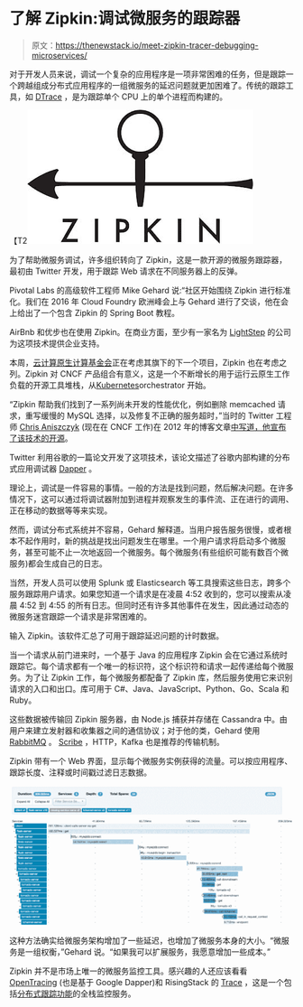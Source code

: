 # 了解 Zipkin:调试微服务的跟踪器

> 原文：<https://thenewstack.io/meet-zipkin-tracer-debugging-microservices/>

对于开发人员来说，调试一个复杂的应用程序是一项非常困难的任务，但是跟踪一个跨越组成分布式应用程序的一组微服务的延迟问题就更加困难了。传统的跟踪工具，如 [DTrace](http://dtrace.org/blogs/about/) ，是为跟踪单个 CPU 上的单个进程而构建的。

【T2![zipkin](img/a9fcc2485d8195af4d025d8f09c4176e.png)

为了帮助微服务调试，许多组织转向了 Zipkin，这是一款开源的微服务跟踪器，最初由 Twitter 开发，用于跟踪 Web 请求在不同服务器上的反弹。

Pivotal Labs 的高级软件工程师 Mike Gehard 说:“社区开始围绕 Zipkin 进行标准化。我们在 2016 年 Cloud Foundry 欧洲峰会上与 Gehard 进行了交谈，他在会上给出了一个包含 Zipkin 的 Spring Boot 教程。

AirBnb 和优步也在使用 Zipkin。在商业方面，至少有一家名为 [LightStep](http://lightstep.com/) 的公司为这项技术提供企业支持。

本周，[云计算原生计算基金会](https://www.cncf.io/)正在考虑其旗下的下一个项目，Zipkin 也在考虑之列。Zipkin 对 CNCF 产品组合有意义，这是一个不断增长的用于运行云原生工作负载的开源工具堆栈，从[Kubernetes](/category/kubernetes/)orchestrator 开始。

“Zipkin 帮助我们找到了一系列尚未开发的性能优化，例如删除 memcached 请求，重写缓慢的 MySQL 选择，以及修复不正确的服务超时，”当时的 Twitter 工程师 [Chris Aniszczyk](https://twitter.com/cra) (现在在 CNCF 工作)在 2012 年的博客文章[中写道，他宣布了该技术的开源](https://blog.twitter.com/2012/distributed-systems-tracing-with-zipkin)。

Twitter 利用谷歌的一篇论文开发了这项技术，该论文描述了谷歌内部构建的分布式应用调试器 [Dapper](https://research.google.com/pubs/pub36356.html) 。

理论上，调试是一件容易的事情。一般的方法是找到问题，然后解决问题。在许多情况下，这可以通过将调试器附加到进程并观察发生的事件流、正在进行的调用、正在移动的数据等等来实现。

然而，调试分布式系统并不容易，Gehard 解释道。当用户报告服务很慢，或者根本不起作用时，新的挑战是找出问题发生在哪里。一个用户请求将启动多个微服务，甚至可能不止一次地返回一个微服务。每个微服务(有些组织可能有数百个微服务)都会生成自己的日志。

当然，开发人员可以使用 Splunk 或 Elasticsearch 等工具搜索这些日志，跨多个服务跟踪用户请求。如果您知道一个请求是在凌晨 4:52 收到的，您可以搜索从凌晨 4:52 到 4:55 的所有日志。但同时还有许多其他事件在发生，因此通过动态的微服务迷宫跟踪一个请求是非常困难的。

输入 Zipkin。该软件汇总了可用于跟踪延迟问题的计时数据。

当一个请求从前门进来时，一个基于 Java 的应用程序 Zipkin 会在它通过系统时跟踪它。每个请求都有一个唯一的标识符，这个标识符和请求一起传递给每个微服务。为了让 Zipkin 工作，每个微服务都配备了 Zipkin 库，然后服务使用它来识别请求的入口和出口。库可用于 C#、Java、JavaScript、Python、Go、Scala 和 Ruby。

这些数据被传输回 Zipkin 服务器，由 Node.js 捕获并存储在 Cassandra 中。由用户来建立发射器和收集器之间的通信协议；对于他的类，Gehard 使用 [RabbitMQ](https://www.rabbitmq.com/) 。 [Scribe](https://github.com/facebookarchive/scribe) ，HTTP，Kafka 也是推荐的传输机制。

Zipkin 带有一个 Web 界面，显示每个微服务实例获得的流量。可以按应用程序、跟踪长度、注释或时间戳过滤日志数据。

[![web-screenshot](img/5af8b40ca69e1a3445c4e3d78bb583c7.png)](http://zipkin.io/)

这种方法确实给微服务架构增加了一些延迟，也增加了微服务本身的大小。“微服务是一组权衡，”Gehard 说。“如果我可以扩展服务，我愿意增加一些成本。”

Zipkin 并不是市场上唯一的微服务监控工具。感兴趣的人还应该看看 [OpenTracing](http://opentracing.io/) (也是基于 Google Dapper)和 RisingStack 的 [Trace](https://trace.risingstack.com/) ，这是一个包括[分布式跟踪功能](https://thenewstack.io/risingstack-trace-microservice-monitoring-heats-closed-beta/)的全栈监控服务。

<svg xmlns:xlink="http://www.w3.org/1999/xlink" viewBox="0 0 68 31" version="1.1"><title>Group</title> <desc>Created with Sketch.</desc></svg>